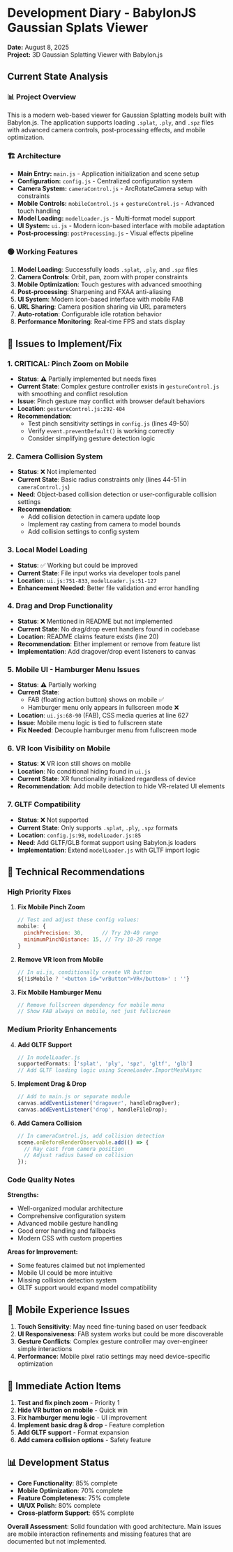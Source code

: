 # Development Diary - BabylonJS Gaussian Splats Viewer

**Date:** August 8, 2025  
**Project:** 3D Gaussian Splatting Viewer with Babylon.js

## Current State Analysis

### 📊 Project Overview
This is a modern web-based viewer for Gaussian Splatting models built with Babylon.js. The application supports loading `.splat`, `.ply`, and `.spz` files with advanced camera controls, post-processing effects, and mobile optimization.

### 🏗️ Architecture
- **Main Entry:** `main.js` - Application initialization and scene setup
- **Configuration:** `config.js` - Centralized configuration system
- **Camera System:** `cameraControl.js` - ArcRotateCamera setup with constraints
- **Mobile Controls:** `mobileControl.js` + `gestureControl.js` - Advanced touch handling
- **Model Loading:** `modelLoader.js` - Multi-format model support
- **UI System:** `ui.js` - Modern icon-based interface with mobile adaptation
- **Post-processing:** `postProcessing.js` - Visual effects pipeline

### 🟢 Working Features
1. **Model Loading**: Successfully loads `.splat`, `.ply`, and `.spz` files
2. **Camera Controls**: Orbit, pan, zoom with proper constraints
3. **Mobile Optimization**: Touch gestures with advanced smoothing
4. **Post-processing**: Sharpening and FXAA anti-aliasing
5. **UI System**: Modern icon-based interface with mobile FAB
6. **URL Sharing**: Camera position sharing via URL parameters
7. **Auto-rotation**: Configurable idle rotation behavior
8. **Performance Monitoring**: Real-time FPS and stats display

## 🔴 Issues to Implement/Fix

### 1. **CRITICAL: Pinch Zoom on Mobile**
- **Status**: ⚠️ Partially implemented but needs fixes
- **Current State**: Complex gesture controller exists in `gestureControl.js` with smoothing and conflict resolution
- **Issue**: Pinch gesture may conflict with browser default behaviors
- **Location**: `gestureControl.js:292-404`
- **Recommendation**: 
  - Test pinch sensitivity settings in `config.js` (lines 49-50)
  - Verify `event.preventDefault()` is working correctly
  - Consider simplifying gesture detection logic

### 2. **Camera Collision System**
- **Status**: ❌ Not implemented
- **Current State**: Basic radius constraints only (lines 44-51 in `cameraControl.js`)
- **Need**: Object-based collision detection or user-configurable collision settings
- **Recommendation**: 
  - Add collision detection in camera update loop
  - Implement ray casting from camera to model bounds
  - Add collision settings to config system

### 3. **Local Model Loading**
- **Status**: ✅ Working but could be improved
- **Current State**: File input works via developer tools panel
- **Location**: `ui.js:751-833`, `modelLoader.js:51-127`
- **Enhancement Needed**: Better file validation and error handling

### 4. **Drag and Drop Functionality**
- **Status**: ❌ Mentioned in README but not implemented
- **Current State**: No drag/drop event handlers found in codebase
- **Location**: README claims feature exists (line 20)
- **Recommendation**: Either implement or remove from feature list
- **Implementation**: Add dragover/drop event listeners to canvas

### 5. **Mobile UI - Hamburger Menu Issues**
- **Status**: ⚠️ Partially working
- **Current State**: 
  - FAB (floating action button) shows on mobile ✅
  - Hamburger menu only appears in fullscreen mode ❌
- **Location**: `ui.js:68-90` (FAB), CSS media queries at line 627
- **Issue**: Mobile menu logic is tied to fullscreen state
- **Fix Needed**: Decouple hamburger menu from fullscreen mode

### 6. **VR Icon Visibility on Mobile**
- **Status**: ❌ VR icon still shows on mobile
- **Location**: No conditional hiding found in `ui.js`
- **Current State**: XR functionality initialized regardless of device
- **Recommendation**: Add mobile detection to hide VR-related UI elements

### 7. **GLTF Compatibility**
- **Status**: ❌ Not supported
- **Current State**: Only supports `.splat`, `.ply`, `.spz` formats
- **Location**: `config.js:98`, `modelLoader.js:85`
- **Need**: Add GLTF/GLB format support using Babylon.js loaders
- **Implementation**: Extend `modelLoader.js` with GLTF import logic

## 🚀 Technical Recommendations

### High Priority Fixes

1. **Fix Mobile Pinch Zoom**
   ```javascript
   // Test and adjust these config values:
   mobile: {
     pinchPrecision: 30,      // Try 20-40 range
     minimumPinchDistance: 15, // Try 10-20 range
   }
   ```

2. **Remove VR Icon from Mobile**
   ```javascript
   // In ui.js, conditionally create VR button
   ${!isMobile ? '<button id="vrButton">VR</button>' : ''}
   ```

3. **Fix Mobile Hamburger Menu**
   ```javascript
   // Remove fullscreen dependency for mobile menu
   // Show FAB always on mobile, not just fullscreen
   ```

### Medium Priority Enhancements

4. **Add GLTF Support**
   ```javascript
   // In modelLoader.js
   supportedFormats: ['splat', 'ply', 'spz', 'gltf', 'glb']
   // Add GLTF loading logic using SceneLoader.ImportMeshAsync
   ```

5. **Implement Drag & Drop**
   ```javascript
   // Add to main.js or separate module
   canvas.addEventListener('dragover', handleDragOver);
   canvas.addEventListener('drop', handleFileDrop);
   ```

6. **Add Camera Collision**
   ```javascript
   // In cameraControl.js, add collision detection
   scene.onBeforeRenderObservable.add(() => {
     // Ray cast from camera position
     // Adjust radius based on collision
   });
   ```

### Code Quality Notes

**Strengths:**
- Well-organized modular architecture
- Comprehensive configuration system
- Advanced mobile gesture handling
- Good error handling and fallbacks
- Modern CSS with custom properties

**Areas for Improvement:**
- Some features claimed but not implemented
- Mobile UI could be more intuitive
- Missing collision detection system
- GLTF support would expand model compatibility

## 📱 Mobile Experience Issues

1. **Touch Sensitivity**: May need fine-tuning based on user feedback
2. **UI Responsiveness**: FAB system works but could be more discoverable
3. **Gesture Conflicts**: Complex gesture controller may over-engineer simple interactions
4. **Performance**: Mobile pixel ratio settings may need device-specific optimization

## 🔧 Immediate Action Items

1. **Test and fix pinch zoom** - Priority 1
2. **Hide VR button on mobile** - Quick win
3. **Fix hamburger menu logic** - UI improvement
4. **Implement basic drag & drop** - Feature completion
5. **Add GLTF support** - Format expansion
6. **Add camera collision options** - Safety feature

## 📊 Development Status

- **Core Functionality**: 85% complete
- **Mobile Optimization**: 70% complete  
- **Feature Completeness**: 75% complete
- **UI/UX Polish**: 80% complete
- **Cross-platform Support**: 65% complete

**Overall Assessment**: Solid foundation with good architecture. Main issues are mobile interaction refinements and missing features that are documented but not implemented.